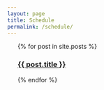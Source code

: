 ```yaml
---
layout: page
title: Schedule
permalink: /schedule/
---
```


<ul>
  {% for post in site.posts %}
    <h3>
      <a href="/acs{{ post.url }}">{{ post.title }}</a>
    </h3>
  {% endfor %}
</ul>
